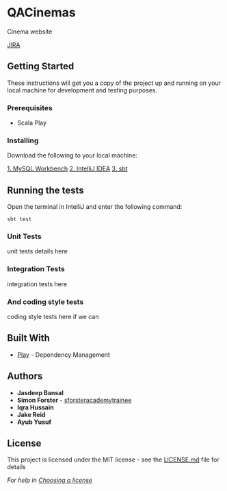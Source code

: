 # QACinemas

Cinema website

[JIRA](https://ihussain.atlassian.net/secure/RapidBoard.jspa?rapidView=4&projectKey=QAC&view=planning.nodetail&issueLimit=100&atlOrigin=eyJpIjoiYTg1NjYxMjA0ZWE5NDFhY2E0MzRhODZmOTU0YThiMGIiLCJwIjoiaiJ9)

## Getting Started

These instructions will get you a copy of the project up and running on your local machine for development and testing purposes.

### Prerequisites

* Scala Play

### Installing

Download the following to your local machine:

[1. MySQL Workbench](https://dev.mysql.com/downloads/workbench/)
[2. IntelliJ IDEA](https://www.jetbrains.com/idea/download/#section=windows)
[3. sbt](https://www.scala-sbt.org/download.html)

## Running the tests

Open the terminal in IntelliJ and enter the following command:

```
sbt test
```
### Unit Tests

unit tests details here
### Integration Tests

integration tests here

### And coding style tests

coding style tests here if we can

## Built With

* [Play](https://www.playframework.com/) - Dependency Management


## Authors

* **Jasdeep Bansal**
* **Simon Forster**  - [sforsteracademytrainee](https://github.com/sforsteracademytrainee)
* **Iqra Hussain**
* **Jake Reid**
* **Ayub Yusuf**

## License

This project is licensed under the MIT license - see the [LICENSE.md](LICENSE.md) file for details

*For help in [Choosing a license](https://choosealicense.com/)*

